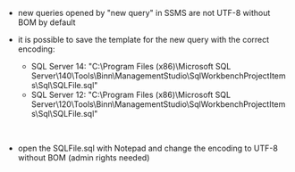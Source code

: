 * new queries opened by "new query" in SSMS are not UTF-8 without BOM by default 

* it is possible to save the template for the new query with the correct encoding:
  * SQL Server 14: "C:\Program Files (x86)\Microsoft SQL Server\140\Tools\Binn\ManagementStudio\SqlWorkbenchProjectItems\Sql\SQLFile.sql"
  * SQL Server 12: "C:\Program Files (x86)\Microsoft SQL Server\120\Tools\Binn\ManagementStudio\SqlWorkbenchProjectItems\Sql\SQLFile.sql"
  
  &nbsp;
  
* open the SQLFile.sql with Notepad and change the encoding to UTF-8 without BOM (admin rights needed)





